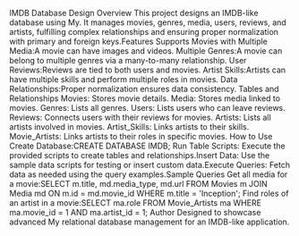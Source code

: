 IMDB Database Design
Overview
This project designs an IMDB-like database using My. It manages movies, genres, media, users, reviews, and artists, fulfilling complex relationships and ensuring proper normalization with primary and foreign keys.Features
Supports Movies with Multiple Media:A movie can have images and videos.
Multiple Genres:A movie can belong to multiple genres via a many-to-many relationship.
User Reviews:Reviews are tied to both users and movies.
Artist Skills:Artists can have multiple skills and perform multiple roles in movies.
Data Relationships:Proper normalization ensures data consistency.
Tables and Relationships
Movies: Stores movie details.
Media: Stores media linked to movies.
Genres: Lists all genres.
Users: Lists users who can leave reviews.
Reviews: Connects users with their reviews for movies.
Artists: Lists all artists involved in movies.
Artist_Skills: Links artists to their skills.
Movie_Artists: Links artists to their roles in specific movies.
How to Use
Create Database:CREATE DATABASE IMDB;
Run Table Scripts: Execute the provided  scripts to create tables and relationships.Insert Data: Use the sample data scripts for testing or insert custom data.Execute Queries: Fetch data as needed using the query examples.Sample Queries
Get all media for a movie:SELECT m.title, md.media_type, md.url
FROM Movies m
JOIN Media md ON m.id = md.movie_id
WHERE m.title = 'Inception';
Find roles of an artist in a movie:SELECT ma.role
FROM Movie_Artists ma
WHERE ma.movie_id = 1 AND ma.artist_id = 1;
Author
Designed to showcase advanced My relational database management for an IMDB-like application.
